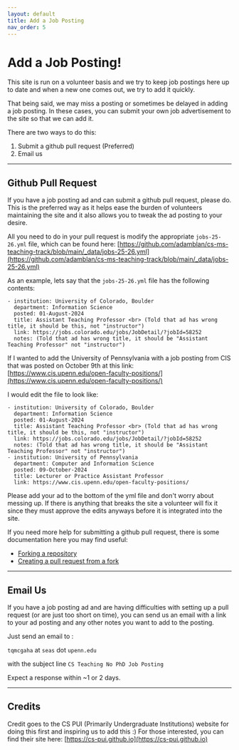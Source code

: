 ```yaml
---
layout: default
title: Add a Job Posting
nav_order: 5
---
```


# Add a Job Posting!

This site is run on a volunteer basis and we try to keep job postings here up to date and when a new one comes out, we try to add it quickly.

That being said, we may miss a posting or sometimes be delayed in adding a job posting. In these cases, you can submit your own job advertisement to the site so that we can add it.

There are two ways to do this:
1. Submit a github pull request (Preferred)
2. Email us

-----------

## Github Pull Request

If you have a job posting ad and can submit a github pull request, please do. This is the preferred way as it helps ease the burden of volunteers maintaining the site and it also allows you to tweak the ad posting to your desire.

All you need to do in your pull request is modify the appropriate `jobs-25-26.yml` file, which can be found here: [https://github.com/adamblan/cs-ms-teaching-track/blob/main/_data/jobs-25-26.yml](https://github.com/adamblan/cs-ms-teaching-track/blob/main/_data/jobs-25-26.yml)

As an example, lets say that the `jobs-25-26.yml` file has the following contents:

```
- institution: University of Colorado, Boulder
  department: Information Science
  posted: 01-August-2024
  title: Assistant Teaching Professor <br> (Told that ad has wrong title, it should be this, not "instructor")
  link: https://jobs.colorado.edu/jobs/JobDetail/?jobId=58252
  notes: (Told that ad has wrong title, it should be "Assistant Teaching Professor" not "instructor") 
```

If I wanted to add the University of Pennsylvania with a job posting from CIS that was posted on October 9th at this link: [https://www.cis.upenn.edu/open-faculty-positions/](https://www.cis.upenn.edu/open-faculty-positions/)

I would edit the file to look like:

```
- institution: University of Colorado, Boulder
  department: Information Science
  posted: 01-August-2024
  title: Assistant Teaching Professor <br> (Told that ad has wrong title, it should be this, not "instructor")
  link: https://jobs.colorado.edu/jobs/JobDetail/?jobId=58252
  notes: (Told that ad has wrong title, it should be "Assistant Teaching Professor" not "instructor") 
- institution: University of Pennsylvania
  department: Computer and Information Science
  posted: 09-October-2024
  title: Lecturer or Practice Assistant Professor
  link: https://www.cis.upenn.edu/open-faculty-positions/
```

Please add your ad to the bottom of the yml file and don't worry about messing up. If there is anything that breaks the site a volunteer will fix it since they must approve the edits anyways before it is integrated into the site.

If you need more help for submitting a github pull request, there is some documentation here you may find useful:
- [Forking a repository](https://docs.github.com/en/pull-requests/collaborating-with-pull-requests/working-with-forks/fork-a-repo)
- [Creating a pull request from a fork](https://docs.github.com/en/pull-requests/collaborating-with-pull-requests/proposing-changes-to-your-work-with-pull-requests/creating-a-pull-request-from-a-fork)

-----------

## Email Us

If you have a job posting ad and are having difficulties with setting up a pull request (or are just too short on time), you can send us an email with a link to your ad posting and any other notes you want to add to the posting.

Just send an email to :

`tqmcgaha` at `seas` dot `upenn.edu`

with the subject line `CS Teaching No PhD Job Posting`

Expect a response within ~1 or 2 days.

-----------

## Credits
Credit goes to the CS PUI (Primarily Undergraduate Institutions) website for doing this first and inspiring us to add this :)
For those interested, you can find their site here: [https://cs-pui.github.io](https://cs-pui.github.io)
